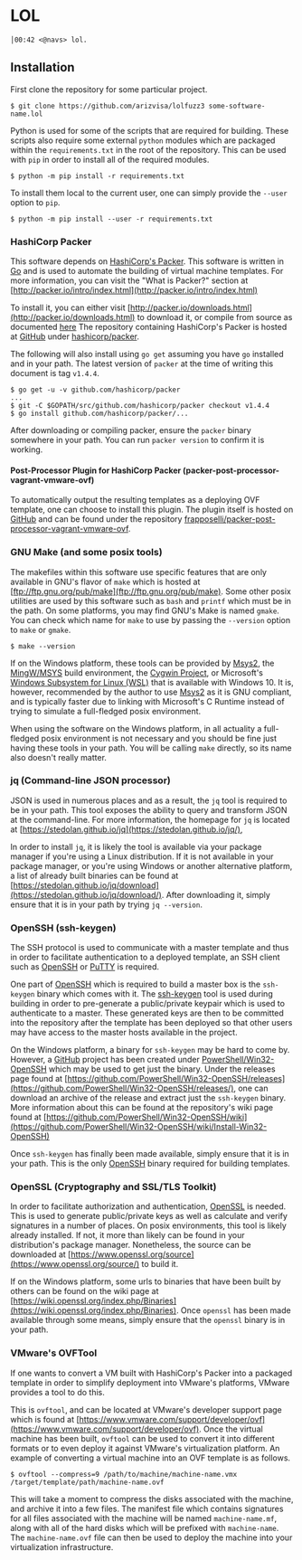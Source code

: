 # LOL
```
│00:42 <@navs> lol.
```

## Installation
First clone the repository for some particular project. 

    $ git clone https://github.com/arizvisa/lolfuzz3 some-software-name.lol

Python is used for some of the scripts that are required for building. These
scripts also require some external `python` modules which are packaged within
the `requirements.txt` in the root of the repository. This can be used with
`pip` in order to install all of the required modules.

    $ python -m pip install -r requirements.txt

To install them local to the current user, one can simply provide the `--user`
option to `pip`.

    $ python -m pip install --user -r requirements.txt

### HashiCorp Packer

This software depends on [HashiCorp's Packer](http://packer.io/). This software
is written in [Go](https://golang.org/) and is used to automate the building of
virtual machine templates. For more information, you can visit the "What is Packer?"
section at [http://packer.io/intro/index.html](http://packer.io/intro/index.html)

To install it, you can either visit [http://packer.io/downloads.html](http://packer.io/downloads.html)
to download it, or compile from source as documented [here](http://packer.io/intro/getting-started/install.html#compiling-from-source)
The repository containing HashiCorp's Packer is hosted at [GitHub](http://github.com/)
under [hashicorp/packer](http://github.com/hashicorp/packer/).

The following will also install using `go get` assuming you have `go` installed
and in your path. The latest version of `packer` at the time of writing this
document is tag `v1.4.4`.

    $ go get -u -v github.com/hashicorp/packer
    ...
    $ git -C $GOPATH/src/github.com/hashicorp/packer checkout v1.4.4
    $ go install github.com/hashicorp/packer/...

After downloading or compiling packer, ensure the `packer` binary somewhere in
your path. You can run `packer version` to confirm it is working.

#### Post-Processor Plugin for HashiCorp Packer (packer-post-processor-vagrant-vmware-ovf)

To automatically output the resulting templates as a deploying OVF template, one
can choose to install this plugin. The plugin itself is hosted on [GitHub](https://github.com/)
and can be found under the repository [frapposelli/packer-post-processor-vagrant-vmware-ovf](https://github.com/frapposelli/packer-post-processor-vagrant-vmware-ovf).

### GNU Make (and some posix tools)

The makefiles within this software use specific features that are only available
in GNU's flavor of `make` which is hosted at [ftp://ftp.gnu.org/pub/make](ftp://ftp.gnu.org/pub/make).
Some other posix utilities are used by this software such as `bash` and `printf`
which must be in the path. On some platforms, you may find GNU's Make is named
`gmake`. You can check which name for `make` to use by passing the `--version`
option to `make` or `gmake`.

    $ make --version

If on the Windows platform, these tools can be provided by [Msys2](http://www.msys2.org/),
the [MingW/MSYS](http://www.mingw.org/wiki/MSYS) build environment, the
[Cygwin Project](http://www.cygwin.com/), or Microsoft's
[Windows Subsystem for Linux (WSL)](https://docs.microsoft.com/en-us/windows/wsl/install-win10)
that is available with Windows 10. It is, however, recommended by the author to
use [Msys2](http://www.msys2.org/) as it is GNU compliant, and is typically
faster due to linking with Microsoft's C Runtime instead of trying to simulate a
full-fledged posix environment.

When using the software on the Windows platform, in all actuality a full-fledged
posix environment is not necessary and you should be fine just having these
tools in your path. You will be calling `make` directly, so its name also
doesn't really matter.

### jq (Command-line JSON processor)

JSON is used in numerous places and as a result, the `jq` tool is required to
be in your path. This tool exposes the ability to query and transform JSON at
the command-line. For more information, the homepage for `jq` is located at
[https://stedolan.github.io/jq](https://stedolan.github.io/jq/),

In order to install `jq`, it is likely the tool is available via your package
manager if you're using a Linux distribution. If it is not available in your
package manager, or you're using Windows or another alternative platform, a list
of already built binaries can be found at [https://stedolan.github.io/jq/download](https://stedolan.github.io/jq/download/).
After downloading it, simply ensure that it is in your path by trying `jq --version`.

### OpenSSH (ssh-keygen)

The SSH protocol is used to communicate with a master template and thus in order
to facilitate authentication to a deployed template, an SSH client such as
[OpenSSH](https://www.openssh.com/) or [PuTTY](https://www.chiark.greenend.org.uk/~sgtatham/putty/)
is required.

One part of [OpenSSH](https://www.openssh.com/) which is required to build a
master box is the `ssh-keygen` binary which comes with it. The
[ssh-keygen](https://man.openbsd.org/ssh-keygen.1) tool is used during building
in order to pre-generate a public/private keypair which is used to authenticate
to a master. These generated keys are then to be committed into the repository
after the template has been deployed so that other users may have access to the
master hosts available in the project.

On the Windows platform, a binary for `ssh-keygen` may be hard to come by.
However, a [GitHub](http://github.com/) project has been created under
[PowerShell/Win32-OpenSSH](https://github.com/PowerShell/Win32-OpenSSH) which
may be used to get just the binary. Under the releases page found at
[https://github.com/PowerShell/Win32-OpenSSH/releases](https://github.com/PowerShell/Win32-OpenSSH/releases/),
one can download an archive of the release and extract just the `ssh-keygen`
binary. More information about this can be found at the repository's wiki page
found at [https://github.com/PowerShell/Win32-OpenSSH/wiki](https://github.com/PowerShell/Win32-OpenSSH/wiki/Install-Win32-OpenSSH)

Once `ssh-keygen` has finally been made available, simply ensure that it is in
your path. This is the only [OpenSSH](https://www.openssh.com/) binary required
for building templates.

### OpenSSL (Cryptography and SSL/TLS Toolkit)

In order to facilitate authorization and authentication, [OpenSSL](https://www.openssl.org/)
is needed. This is used to generate public/private keys as well as calculate
and verify signatures in a number of places. On posix environments, this tool
is likely already installed. If not, it more than likely can be found in your
distribution's package manager. Nonetheless, the source can be downloaded at
[https://www.openssl.org/source](https://www.openssl.org/source/) to build it.

If on the Windows platform, some urls to binaries that have been built by
others can be found on the wiki page at [https://wiki.openssl.org/index.php/Binaries](https://wiki.openssl.org/index.php/Binaries).
Once `openssl` has been made available through some means, simply ensure that
the `openssl` binary is in your path.

### VMware's OVFTool

If one wants to convert a VM built with HashiCorp's Packer into a packaged
template in order to simplify deployment into VMware's platforms, VMware
provides a tool to do this.

This is `ovftool`, and can be located at VMware's developer support page which
is found at [https://www.vmware.com/support/developer/ovf](https://www.vmware.com/support/developer/ovf).
Once the virtual machine has been built, `ovftool` can be used to convert it
into different formats or to even deploy it against VMware's virtualization
platform. An example of converting a virtual machine into an OVF template is as
follows.

    $ ovftool --compress=9 /path/to/machine/machine-name.vmx /target/template/path/machine-name.ovf

This will take a moment to compress the disks associated with the machine, and
archive it into a few files. The manifest file which contains signatures for
all files associated with the machine will be named `machine-name.mf`, along
with all of the hard disks which will be prefixed with `machine-name`. The
`machine-name.ovf` file can then be used to deploy the machine into your
virtualization infrastructure.
